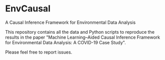 # EnvCausal
A Causal Inference Framework for Environmental Data Analysis

This repository contains all the data and Python scripts to reproduce the results in the paper "Machine Learning–Aided Causal Inference Framework for Environmental Data Analysis: A COVID-19 Case Study".

Please feel free to report issues.
